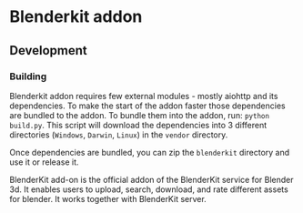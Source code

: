 # Blenderkit addon

## Development

### Building

Blenderkit addon requires few external modules - mostly aiohttp and its dependencies.
To make the start of the addon faster those dependencies are bundled to the addon.
To bundle them into the addon, run: `python build.py`.
This script will download the dependencies into 3 different directories (`Windows`, `Darwin`, `Linux`) in the `vendor` directory.

Once dependencies are bundled, you can zip the `blenderkit` directory and use it or release it.








BlenderKit add-on is the official addon of the BlenderKit service for Blender 3d.
It enables users to upload, search, download, and rate different assets for blender.
It works together with BlenderKit server.